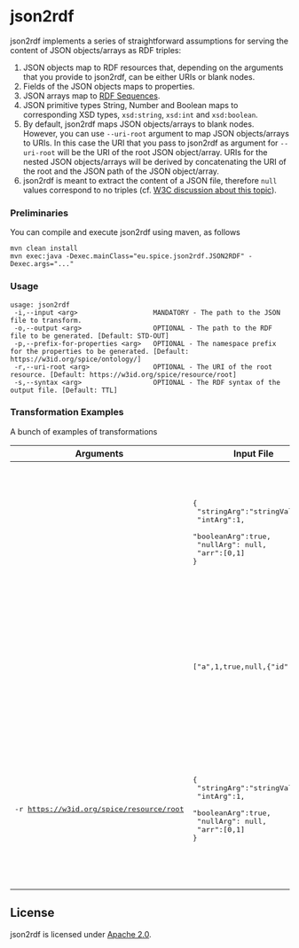 # json2rdf

json2rdf implements a series of straightforward assumptions for serving the content of JSON objects/arrays as RDF triples:

1. JSON objects map to RDF resources that, depending on the arguments that you provide to json2rdf, can be either URIs or blank nodes.
2. Fields of the JSON objects maps to properties.
3. JSON arrays map to [RDF Sequences](https://www.w3.org/TR/rdf-schema/#ch_seq).
4. JSON primitive types String, Number and Boolean maps to corresponding XSD types, ``xsd:string``, ``xsd:int`` and ``xsd:boolean``.
5. By default, json2rdf maps JSON objects/arrays to blank nodes. However, you can use ``--uri-root`` argument to map JSON objects/arrays to URIs. In this case the URI that you pass to json2rdf as argument for ``--uri-root`` will be the URI of the root JSON object/array. URIs for the nested JSON objects/arrays will be derived by concatenating the URI of the root and the JSON path of the JSON object/array.
6. json2rdf is meant to extract the content of a JSON file, therefore ``null`` values correspond to no triples (cf. [W3C discussion about this topic](https://lists.w3.org/Archives/Public/public-lod/2013Jun/0007.html)).

### Preliminaries

You can compile and execute json2rdf using maven, as follows

```
mvn clean install 
mvn exec:java -Dexec.mainClass="eu.spice.json2rdf.JSON2RDF" -Dexec.args="..."
```

### Usage

```
usage: json2rdf
 -i,--input <arg>                   MANDATORY - The path to the JSON file to transform.
 -o,--output <arg>                  OPTIONAL - The path to the RDF file to be generated. [Default: STD-OUT]
 -p,--prefix-for-properties <arg>   OPTIONAL - The namespace prefix for the properties to be generated. [Default: https://w3id.org/spice/ontology/]
 -r,--uri-root <arg>                OPTIONAL - The URI of the root resource. [Default: https://w3id.org/spice/resource/root]
 -s,--syntax <arg>                  OPTIONAL - The RDF syntax of the output file. [Default: TTL]
```

### Transformation Examples

A bunch of examples of transformations 

|Arguments|Input File|Output|
|---|---|---|
|   |<pre>{<br>  "stringArg":"stringValue",<br>  "intArg":1,<br>  "booleanArg":true,<br>  "nullArg": null,<br>  "arr":[0,1]<br>}</pre>| <pre>@prefix ex:    &lt;https://w3id.org/spice/ontology/&gt; .<br><br>[ a              rdfs:Resource ;<br>  ex:arr         [ a       rdf:Seq ;<br>                   rdf:_0  "0"^^xsd:int ;<br>                   rdf:_1  "1"^^xsd:int<br>                 ] ;<br>  ex:booleanArg  true ;<br>  ex:intArg      "1"^^xsd:int ;<br>  ex:stringArg   "stringValue"<br>] .</pre> |
|   | <pre>["a",1,true,null,{"id":"a"}]</pre>  | <pre>@prefix ex:    &lt;https://w3id.org/spice/ontology/&gt; .<br><br>[ a       rdf:Seq ;<br>  rdf:_0  "a" ;<br>  rdf:_1  "1"^^xsd:int ;<br>  rdf:_2  true ;<br>  rdf:_4  [ a       rdfs:Resource ;<br>            ex:id   "a"<br>          ]<br>] .</pre>  |
|<pre>-r https://w3id.org/spice/resource/root</pre>|<pre>{<br>  "stringArg":"stringValue",<br>  "intArg":1,<br>  "booleanArg":true,<br>  "nullArg": null,<br>  "arr":[0,1]<br>}</pre>| <pre>@prefix ex:    &lt;https://w3id.org/spice/ontology/&gt; .<br><br>&lt;https://w3id.org/spice/resource/root&gt;<br>        a              rdfs:Resource ;<br>        ex:arr         &lt;https://w3id.org/spice/resource/root/arr&gt; ;<br>        ex:booleanArg  true ;<br>        ex:intArg      "1"^^xsd:int ;<br>        ex:stringArg   "stringValue" .<br><br>&lt;https://w3id.org/spice/resource/root/arr&gt;<br>        a       rdf:Seq ;<br>        rdf:_0  "0"^^xsd:int ;<br>        rdf:_1  "1"^^xsd:int .</pre> |

## License

json2rdf is licensed under [Apache 2.0](LICENSE).


